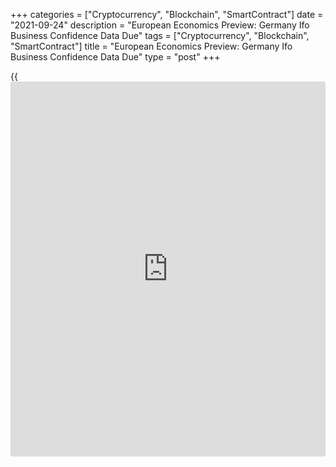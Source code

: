 +++
categories = ["Cryptocurrency", "Blockchain", "SmartContract"]
date = "2021-09-24"
description = "European Economics Preview: Germany Ifo Business Confidence Data Due"
tags = ["Cryptocurrency", "Blockchain", "SmartContract"]
title = "European Economics Preview: Germany Ifo Business Confidence Data Due"
type = "post"
+++

{{<iframe id="large-banner" src="https://www.bounty.group/#slide=9.0" width="100%" height="600" scrolling="no" style="border: 0px solid rgb(216, 221, 230); border-radius: 3px;">}}

Business confidence data from Germany is due on Friday, headlining a
light day for the European economic [news](https://www.letsplayfx.com/blog/forex-news-website/).

At 3.00 am ET, manufacturing confidence survey results are due from
Turkey.

Half an hour later, Statistics Sweden publishes producer prices and
household lending data.

At 4.00 am ET, Germany's ifo [business][1] confidence survey results are
due. The business confidence index is forecast to fall to 98.9 in
September from 99.4 in August.

In the meantime, Italy's business and consumer confidence survey data is
due.

At 6.00 am ET, the Confederation of British Industry is slated to issue
Distributive Trades survey data for September. The retail sales balance
is seen falling to 35 percent in September from 60 percent in August.

For comments and feedback [contact](https://www.playgroundfx.com/contact/): editorial@rtt[news](https://www.letsplayfx.com/blog/forex-news-website/).com

[Economic News][2]

 **What parts of the world are seeing the best (and worst) economic
performances lately? Click[here][3] to check out our [Econ Scorecard][3]
and find out! See up-to-the-moment [ranking](https://www.playgroundfx.com/blog/crypto-exchange-ranking/)s for the best and worst
performers in [GDP][4], [unemployment rate][5], [inflation][6] and much
more.**

   1. www.rtt[news](https://www.letsplayfx.com/blog/forex-news-website/).com/Content/Business.aspx
   2. www.rtt[news](https://www.letsplayfx.com/blog/forex-news-website/).com/Content/EconomicNews.aspx
   3. www.rtt[news](https://www.letsplayfx.com/blog/forex-news-website/).com/economic-scorecard/world-rank/industrial-production/highest-performance.aspx
   4. www.rtt[news](https://www.letsplayfx.com/blog/forex-news-website/).com/economic-scorecard/world-rank/GDP/highest-performance.aspx
   5. www.rtt[news](https://www.letsplayfx.com/blog/forex-news-website/).com/economic-scorecard/world-rank/unemployment-rate/lowest-performance.aspx
   6. www.rtt[news](https://www.letsplayfx.com/blog/forex-news-website/).com/economic-scorecard/world-rank/CPI/highest-performance.aspx